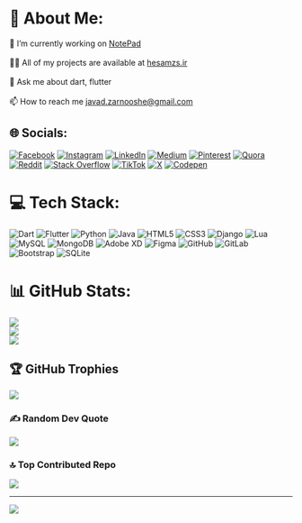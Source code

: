 # 💫 About Me:
🔭 I’m currently working on <a href="https://github.com/hesamzs/NotePad-Flutter">NotePad</a><br><br>👨‍💻 All of my projects are available at <a href="hesamzs.ir">hesamzs.ir</a><br><br>💬 Ask me about dart, flutter<br><br>📫 How to reach me javad.zarnooshe@gmail.com


## 🌐 Socials:
[![Facebook](https://img.shields.io/badge/Facebook-%231877F2.svg?logo=Facebook&logoColor=white)](https://facebook.com/hesamzss) [![Instagram](https://img.shields.io/badge/Instagram-%23E4405F.svg?logo=Instagram&logoColor=white)](https://instagram.com/hesamzs) [![LinkedIn](https://img.shields.io/badge/LinkedIn-%230077B5.svg?logo=linkedin&logoColor=white)](https://linkedin.com/in/hesamzs) [![Medium](https://img.shields.io/badge/Medium-12100E?logo=medium&logoColor=white)](https://medium.com/@https://medium.com/@hesamzs) [![Pinterest](https://img.shields.io/badge/Pinterest-%23E60023.svg?logo=Pinterest&logoColor=white)](https://pinterest.com/hesamzs) [![Quora](https://img.shields.io/badge/Quora-%23B92B27.svg?logo=Quora&logoColor=white)](https://quora.com/profile/https://medium.com/@hesamzs) [![Reddit](https://img.shields.io/badge/Reddit-%23FF4500.svg?logo=Reddit&logoColor=white)](https://reddit.com/user/hesamzs) [![Stack Overflow](https://img.shields.io/badge/-Stackoverflow-FE7A16?logo=stack-overflow&logoColor=white)](https://stackoverflow.com/users/18126476) [![TikTok](https://img.shields.io/badge/TikTok-%23000000.svg?logo=TikTok&logoColor=white)](https://tiktok.com/@hesamzs) [![X](https://img.shields.io/badge/X-black.svg?logo=X&logoColor=white)](https://x.com/hesamzs) [![Codepen](https://img.shields.io/badge/Codepen-000000?style=for-the-badge&logo=codepen&logoColor=white)](https://codepen.io/hesamzs) 

# 💻 Tech Stack:
![Dart](https://img.shields.io/badge/dart-%230175C2.svg?style=for-the-badge&logo=dart&logoColor=white) ![Flutter](https://img.shields.io/badge/Flutter-%2302569B.svg?style=for-the-badge&logo=Flutter&logoColor=white) ![Python](https://img.shields.io/badge/python-3670A0?style=for-the-badge&logo=python&logoColor=ffdd54) ![Java](https://img.shields.io/badge/java-%23ED8B00.svg?style=for-the-badge&logo=openjdk&logoColor=white) ![HTML5](https://img.shields.io/badge/html5-%23E34F26.svg?style=for-the-badge&logo=html5&logoColor=white) ![CSS3](https://img.shields.io/badge/css3-%231572B6.svg?style=for-the-badge&logo=css3&logoColor=white) ![Django](https://img.shields.io/badge/django-%23092E20.svg?style=for-the-badge&logo=django&logoColor=white) ![Lua](https://img.shields.io/badge/lua-%232C2D72.svg?style=for-the-badge&logo=lua&logoColor=white) ![MySQL](https://img.shields.io/badge/mysql-4479A1.svg?style=for-the-badge&logo=mysql&logoColor=white) ![MongoDB](https://img.shields.io/badge/MongoDB-%234ea94b.svg?style=for-the-badge&logo=mongodb&logoColor=white) ![Adobe XD](https://img.shields.io/badge/Adobe%20XD-470137?style=for-the-badge&logo=Adobe%20XD&logoColor=#FF61F6) ![Figma](https://img.shields.io/badge/figma-%23F24E1E.svg?style=for-the-badge&logo=figma&logoColor=white) ![GitHub](https://img.shields.io/badge/github-%23121011.svg?style=for-the-badge&logo=github&logoColor=white) ![GitLab](https://img.shields.io/badge/gitlab-%23181717.svg?style=for-the-badge&logo=gitlab&logoColor=white) ![Bootstrap](https://img.shields.io/badge/bootstrap-%238511FA.svg?style=for-the-badge&logo=bootstrap&logoColor=white) ![SQLite](https://img.shields.io/badge/sqlite-%2307405e.svg?style=for-the-badge&logo=sqlite&logoColor=white)
# 📊 GitHub Stats:
![](https://github-readme-stats.vercel.app/api?username=hesamzs&theme=dark&hide_border=false&include_all_commits=false&count_private=true)<br/>
![](https://github-readme-streak-stats.herokuapp.com/?user=hesamzs&theme=dark&hide_border=false)<br/>
![](https://github-readme-stats.vercel.app/api/top-langs/?username=hesamzs&theme=dark&hide_border=false&include_all_commits=false&count_private=true&layout=compact)

## 🏆 GitHub Trophies
![](https://github-profile-trophy.vercel.app/?username=hesamzs&theme=radical&no-frame=false&no-bg=true&margin-w=4)

### ✍️ Random Dev Quote
![](https://quotes-github-readme.vercel.app/api?type=horizontal&theme=radical)

### 🔝 Top Contributed Repo
![](https://github-contributor-stats.vercel.app/api?username=hesamzs&limit=5&theme=dark&combine_all_yearly_contributions=true)


---
[![](https://visitcount.itsvg.in/api?id=hesamzs&icon=0&color=0)](https://visitcount.itsvg.in)

<!-- Proudly created with GPRM ( https://gprm.itsvg.in ) -->
